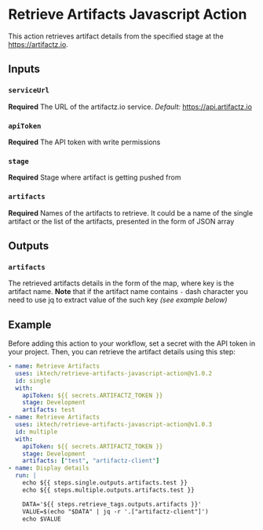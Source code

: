 # Retrieve Artifacts Javascript Action

This action retrieves artifact details from the specified stage at the https://artifactz.io.

## Inputs
### `serviceUrl`
**Required** The URL of the artifactz.io service. 
*Default:* https://api.artifactz.io

### `apiToken`
**Required** The API token with write permissions 

### `stage`
**Required** Stage where artifact is getting pushed from

### `artifacts`
**Required** Names of the artifacts to retrieve. It could be a name of the single artifact or the list of the artifacts, 
presented in the form of JSON array

## Outputs
### `artifacts`
The retrieved artifacts details in the form of the map, where key is the artifact name. **Note** that if the artifact name 
contains `-` dash character you need to use jq to extract value of the such key *(see example below)* 

## Example
Before adding this action to your workflow, set a secret with the API token in your project.
Then, you can retrieve the artifact details using this step:
```yaml
- name: Retrieve Artifacts
  uses: iktech/retrieve-artifacts-javascript-action@v1.0.2
  id: single
  with:
    apiToken: ${{ secrets.ARTIFACTZ_TOKEN }}
    stage: Development
    artifacts: test
- name: Retrieve Artifacts
  uses: iktech/retrieve-artifacts-javascript-action@v1.0.3
  id: multiple
  with:
    apiToken: ${{ secrets.ARTIFACTZ_TOKEN }}
    stage: Development
    artifacts: ["test", "artifactz-client"]
- name: Display details
  run: |
    echo ${{ steps.single.outputs.artifacts.test }}
    echo ${{ steps.multiple.outputs.artifacts.test }}

    DATA='${{ steps.retrieve_tags.outputs.artifacts }}'
    VALUE=$(echo "$DATA" | jq -r '.["artifactz-client"]')
    echo $VALUE
```
